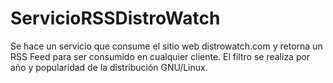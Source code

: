 # ServicioRSSDistroWatch
Se hace un servicio que consume el sitio web distrowatch.com y retorna un RSS Feed para ser consumido en cualquier cliente. El filtro se realiza por año y popularidad de la distribución GNU/Linux.
